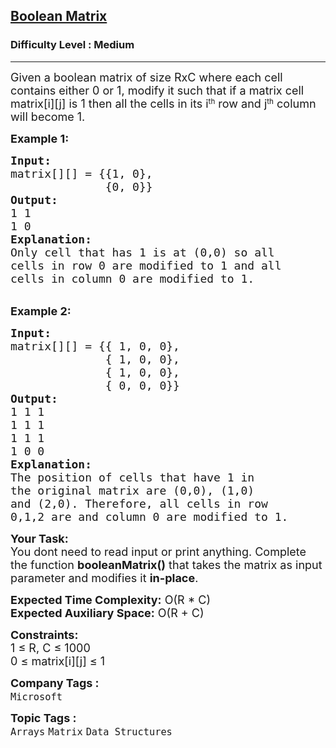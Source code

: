 <h2><a href="https://www.geeksforgeeks.org/problems/boolean-matrix-problem-1587115620/1?page=3&category=Arrays&difficulty=Medium&sortBy=submissions">Boolean Matrix</a></h2><h3>Difficulty Level : Medium</h3><hr><div class="problems_problem_content__Xm_eO"><p><span style="font-size: 18px;">Given a boolean matrix of size RxC where each cell contains either 0 or 1, modify it such that if a matrix cell matrix[i][j] is 1 then all the cells in its i</span><sup>th</sup><span style="font-size: 18px;">&nbsp;row and j</span><sup>th</sup><span style="font-size: 18px;">&nbsp;column will become 1.</span></p>
<p><strong><span style="font-size: 18px;">Example 1:</span></strong></p>
<pre><span style="font-size: 18px;"><strong>Input:</strong>
matrix[][] = {{1, 0},
              {0, 0}}
<strong>Output: </strong>
1 1
1 0 </span>
<span style="font-size: 18px;"><strong>Explanation:</strong>
Only cell that has 1 is at (0,0) so all 
cells in row 0 are modified to 1 and all 
cells in column 0 are modified to 1.</span></pre>
<p><br><span style="font-size: 18px;"><strong>Example 2:</strong></span></p>
<pre><span style="font-size: 18px;"><strong>Input:</strong>
matrix[][] = {{ 1, 0, 0},
              { 1, 0, 0},
              { 1, 0, 0},
              { 0, 0, 0}}</span>
<span style="font-size: 18px;"><strong>Output: </strong>
1 1 1
1 1 1
1 1 1
1 0 0 </span>
<span style="font-size: 18px;"><strong>Explanation:</strong>
The position of cells that have 1 in
the original matrix are (0,0), (1,0)
and (2,0). Therefore, all cells in row
0,1,2 are and column 0 are modified to 1. </span></pre>
<p><span style="font-size: 18px;"><strong>Your Task:</strong><br>You dont need to read input or print anything. Complete the function <strong>booleanMatrix()</strong> that takes the matrix as input parameter and modifies it <strong>in-place</strong>.</span></p>
<p><span style="font-size: 18px;"><strong>Expected Time Complexity:</strong> O(R * C)<br><strong>Expected Auxiliary Space:</strong> O(R + C)&nbsp;</span></p>
<p><span style="font-size: 18px;"><strong>Constraints:</strong><br>1 ≤ R, C ≤ 1000<br>0 ≤ matrix[i][j] ≤ 1</span></p></div><p><span style=font-size:18px><strong>Company Tags : </strong><br><code>Microsoft</code>&nbsp;<br><p><span style=font-size:18px><strong>Topic Tags : </strong><br><code>Arrays</code>&nbsp;<code>Matrix</code>&nbsp;<code>Data Structures</code>&nbsp;